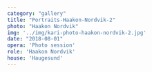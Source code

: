 ```yaml
---
category: "gallery"
title: "Portraits-Haakon-Nordvik-2"
photo: "Haakon Nordvik"
img: '../img/kari-photo-haakon-nordvik-2.jpg'
date: "2018-08-01"
opera: 'Photo session'
role: 'Haakon Nordvik'
house: 'Haugesund'
---
```

